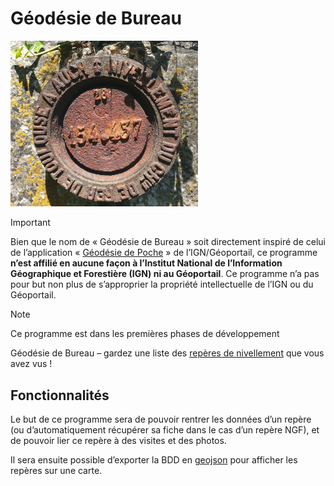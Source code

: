 # Géodésie de Bureau

<img src="illustration.jpg" alt="Repère Bourdalouë du chemin de fer de Toulouse à Auch (T'.DE - 109)" width="300"/>

>[!Important]
> Bien que le nom de «&nbsp;Géodésie de Bureau&nbsp;» soit directement inspiré
> de celui de l’application
> «&nbsp;[Géodésie de Poche](https://geodesie.ign.fr/geodesie-de-poche)&nbsp;»
> de l’IGN/Géoportail,
> ce programme **n’est affilié en aucune façon à l’Institut National de
> l’Information Géographique et Forestière (IGN) ni au Géoportail**. Ce programme
> n’a pas pour but non plus de s’approprier la propriété intellectuelle de l’IGN
> ou du Géoportail.

>[!Note]
> Ce programme est dans les premières phases de développement

Géodésie de Bureau – gardez une liste des [repères de nivellement](https://geodesie.ign.fr/les-reperes-de-nivellement) que vous avez vus&nbsp;!

## Fonctionnalités
Le but de ce programme sera de pouvoir rentrer les données d’un repère (ou d’automatiquement récupérer sa fiche dans le cas d’un repère NGF), et de pouvoir lier ce repère à des visites et des photos.

Il sera ensuite possible d’exporter la BDD en [geojson](https://geojson.org) pour afficher les repères sur une carte.
